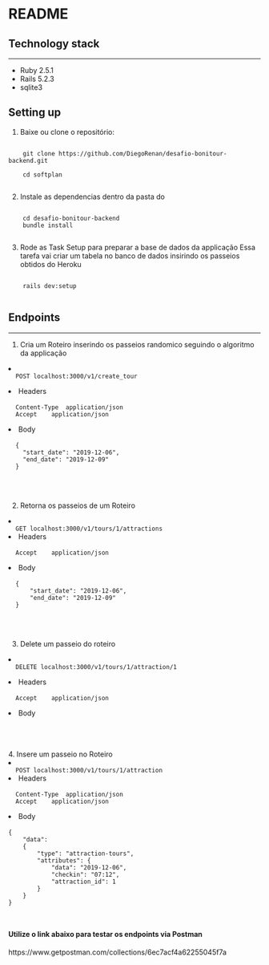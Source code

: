 # README

<h2>Technology stack</h2>
<hr></hr>

<ul>
    <li>Ruby 2.5.1</li>
    <li>Rails 5.2.3</li>
    <li>sqlite3</li>
</ul>

<h2>Setting up</h2>

1. Baixe ou clone o repositório:
<code>
    git clone https://github.com/DiegoRenan/desafio-bonitour-backend.git <br />
    cd softplan

</code>

2. Instale as dependencias dentro da pasta do 
<code>
    cd desafio-bonitour-backend
    bundle install

</code>

3. Rode as Task Setup para preparar a base de dados da applicação 
Essa tarefa vai criar um tabela no banco de dados insirindo os passeios obtidos do Heroku
<code>
    rails dev:setup

</code>
 

<h2>Endpoints</h2>
<hr></hr>

1. Cria um Roteiro inserindo os passeios randomico seguindo o algoritmo da applicação 

<li>
<code>
  POST localhost:3000/v1/create_tour

</code>
</li>
<li>
Headers
<br />
<code>
  Content-Type	application/json
  Accept	application/json

</code>
</li>
<li>
Body
<br />
<code>
  {
    "start_date": "2019-12-06",
    "end_date": "2019-12-09"
  }

</code>
<br />
</li>
<br />

2. Retorna os passeios de um Roteiro 
<li>
<code>
  GET localhost:3000/v1/tours/1/attractions
</code>
</li>
<li>
Headers
<br />
<code>
  Accept	application/json

</code>
</li>
<li>
Body
<br />
<code>
  {
	  "start_date": "2019-12-06",
	  "end_date": "2019-12-09"
  }

</code>
<br />
</li>
<br />

3. Delete um passeio do roteiro 
<li>
<code>
  DELETE localhost:3000/v1/tours/1/attraction/1

</code>
</li>
<li>
Headers
<br />
<code>
  Accept	application/json

</code>
</li>
<li>
Body
<br />
<code>

</code>
</li>
<br />
<br />
4. Insere um passeio no Roteiro

<li>
<code>
  POST localhost:3000/v1/tours/1/attraction
</code>
</li>
<li>
Headers
<br />
<code>
  Content-Type	application/json
  Accept	application/json

</code>
</li>

<li>
Body
<br />
<code>
{
    "data": 
    {
        "type": "attraction-tours",
        "attributes": {
            "data": "2019-12-06",
            "checkin": "07:12",
            "attraction_id": 1
        }
    }
}
<br />
</code>
</li>

<h4>Utilize o link abaixo para testar os endpoints via Postman</h4>
https://www.getpostman.com/collections/6ec7acf4a62255045f7a